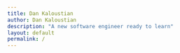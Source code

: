 ```yaml
---
title: Dan Kaloustian
author: Dan Kaloustian
description: "A new software engineer ready to learn"
layout: default
permalink: /
---
```


